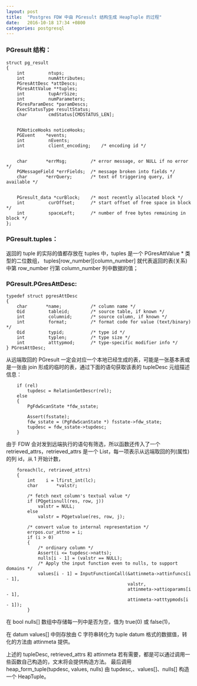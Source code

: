 ```yaml
---
layout: post
title:  "Postgres FDW 中由 PGresult 结构生成 HeapTuple 的过程"
date:   2016-10-18 17:34 +0800
categories: postgresql  
---
```


### PGresult 结构：

```
struct pg_result
{
	int			ntups;
	int			numAttributes;
	PGresAttDesc *attDescs;
	PGresAttValue **tuples;
	int			tupArrSize;	
	int			numParameters;
	PGresParamDesc *paramDescs;
	ExecStatusType resultStatus;
	char		cmdStatus[CMDSTATUS_LEN];


	PGNoticeHooks noticeHooks;
	PGEvent    *events;
	int			nEvents;
	int			client_encoding;	/* encoding id */


	char	   *errMsg;			/* error message, or NULL if no error */
	PGMessageField *errFields;	/* message broken into fields */
	char	   *errQuery;		/* text of triggering query, if available */


	PGresult_data *curBlock;	/* most recently allocated block */
	int			curOffset;		/* start offset of free space in block */
	int			spaceLeft;		/* number of free bytes remaining in block */
};
```

### **PGresult.tuples：**

返回的 tuple 的实际的值都存放在 tuples 中，tuples 是一个 PGresAttValue * 类型的二位数组，
tuples[row_number][column_number] 就代表返回的表(关系)中第 row_number 行第 column_number 列中数据的值；

### PGresult.PGresAttDesc:

```
typedef struct pgresAttDesc
{
	char	   *name;			/* column name */
	Oid			tableid;		/* source table, if known */
	int			columnid;		/* source column, if known */
	int			format;			/* format code for value (text/binary) */
	Oid			typid;			/* type id */
	int			typlen;			/* type size */
	int			atttypmod;		/* type-specific modifier info */
} PGresAttDesc;
```

从远端取回的 PGresult 一定会对应一个本地已经生成的表，可能是一张基本表或是一张由 join 形成的临时的表，通过下面的语句获取该表的 tupleDesc 元组描述信息：

```
	if (rel)
		tupdesc = RelationGetDescr(rel);
	else
	{
		PgFdwScanState *fdw_sstate;

		Assert(fsstate);
		fdw_sstate = (PgFdwScanState *) fsstate->fdw_state;
		tupdesc = fdw_sstate->tupdesc;
	}
```
由于 FDW 会对发到远端执行的语句有筛选，所以函数还传入了一个 retrieved_attrs，retrieved_attrs 是一个 List，每一项表示从远端取回的列(属性)的列 id，从 1 开始计数，

```
	foreach(lc, retrieved_attrs)
	{
		int	   i = lfirst_int(lc);
		char	   *valstr;

		/* fetch next column's textual value */
		if (PQgetisnull(res, row, j))
			valstr = NULL;
		else
			valstr = PQgetvalue(res, row, j);

		/* convert value to internal representation */
		errpos.cur_attno = i;
		if (i > 0)
		{
			/* ordinary column */
			Assert(i <= tupdesc->natts);
			nulls[i - 1] = (valstr == NULL);
			/* Apply the input function even to nulls, to support domains */
			values[i - 1] = InputFunctionCall(&attinmeta->attinfuncs[i - 1],
											  valstr,
											  attinmeta->attioparams[i - 1],
											  attinmeta->atttypmods[i - 1]);
		}
```

在 bool nulls[] 数组中存储每一列中是否为空，值为 true(0) 或 false(1)，

在 datum values[] 中则存放由 C 字符串转化为 tuple datum 格式的数据值，转化的方法由 attinmeta 提供。

上述的 tupleDesc, retrieved_attrs 和 attinmeta 若有需要，都是可以通过调用一些函数自己构造的，文末将会提供构造方法。
最后调用 heap_form_tuple(tupdesc, values, nulls) 由 tupdesc,、values[]、nulls[] 构造一个 HeapTuple。 